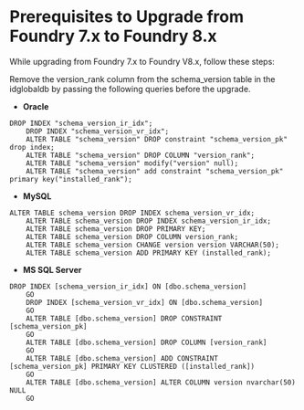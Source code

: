                           


Prerequisites to Upgrade from Foundry 7.x to Foundry 8.x
======================================================

While upgrading from Foundry 7.x to Foundry V8.x, follow these steps:

Remove the version\_rank column from the schema\_version table in the idglobaldb by passing the following queries before the upgrade.

*   **Oracle**
    
```
DROP INDEX "schema_version_ir_idx";
    DROP INDEX "schema_version_vr_idx";
    ALTER TABLE "schema_version" DROP constraint "schema_version_pk" drop index;
    ALTER TABLE "schema_version" DROP COLUMN "version_rank";
    ALTER TABLE "schema_version" modify("version" null);
    ALTER TABLE "schema_version" add constraint "schema_version_pk" primary key("installed_rank");
```
*   **MySQL**
    
```
ALTER TABLE schema_version DROP INDEX schema_version_vr_idx;
    ALTER TABLE schema_version DROP INDEX schema_version_ir_idx;
    ALTER TABLE schema_version DROP PRIMARY KEY;
    ALTER TABLE schema_version DROP COLUMN version_rank;
    ALTER TABLE schema_version CHANGE version version VARCHAR(50);
    ALTER TABLE schema_version ADD PRIMARY KEY (installed_rank);		
```
*   **MS SQL Server**
    
```
DROP INDEX [schema_version_ir_idx] ON [dbo.schema_version]
    GO
    DROP INDEX [schema_version_vr_idx] ON [dbo.schema_version]
    GO
    ALTER TABLE [dbo.schema_version] DROP CONSTRAINT [schema_version_pk]
    GO
    ALTER TABLE [dbo.schema_version] DROP COLUMN [version_rank]
    GO
    ALTER TABLE [dbo.schema_version] ADD CONSTRAINT [schema_version_pk] PRIMARY KEY CLUSTERED ([installed_rank])
    GO
    ALTER TABLE [dbo.schema_version] ALTER COLUMN version nvarchar(50) NULL
    GO
```
